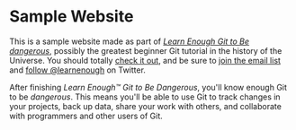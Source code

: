 # Sample Website

This is a sample website made as part of
[ *Learn Enough Git to Be dangerous*](http://learnenough.com/git-tutorial),
possibly the greatest beginner Git tutorial in the history of the Universe.
You should totally [check it out](http://learnenough.com/git-tutorial),
and be sure to [join the email list](http://learnenough.com/#email_list) and
[follow @learnenough](http://twitter.com/learnenough) on Twitter.

After finishing *Learn Enough™ Git to Be Dangerous*, you'll know enough Git to be *dangerous*.
This means you'll be able to use Git to track changes in your projects,
back up data,
share your work with others,
and collaborate with programmers and
other users of Git.
